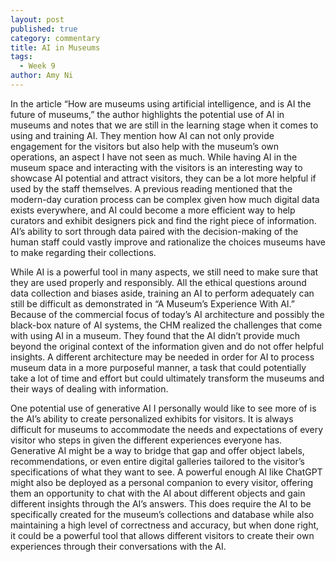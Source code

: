 ```yaml
---
layout: post
published: true
category: commentary
title: AI in Museums
tags:
  - Week 9
author: Amy Ni
---
```

In the article “How are museums using artificial intelligence, and is AI the future of museums,” the author highlights the potential use of AI in museums and notes that we are still in the learning stage when it comes to using and training AI. They mention how AI can not only provide engagement for the visitors but also help with the museum’s own operations, an aspect I have not seen as much. While having AI in the museum space and interacting with the visitors is an interesting way to showcase AI potential and attract visitors, they can be a lot more helpful if used by the staff themselves. A previous reading mentioned that the modern-day curation process can be complex given how much digital data exists everywhere, and AI could become a more efficient way to help curators and exhibit designers pick and find the right piece of information. AI’s ability to sort through data paired with the decision-making of the human staff could vastly improve and rationalize the choices museums have to make regarding their collections.

While AI is a powerful tool in many aspects, we still need to make sure that they are used properly and responsibly. All the ethical questions around data collection and biases aside, training an AI to perform adequately can still be difficult as demonstrated in “A Museum’s Experience With AI.” Because of the commercial focus of today’s AI architecture and possibly the black-box nature of AI systems, the CHM realized the challenges that come with using AI in a museum. They found that the AI didn’t provide much beyond the original context of the information given and do not offer helpful insights. A different architecture may be needed in order for AI to process museum data in a more purposeful manner, a task that could potentially take a lot of time and effort but could ultimately transform the museums and their ways of dealing with information.

One potential use of generative AI I personally would like to see more of is the AI’s ability to create personalized exhibits for visitors. It is always difficult for museums to accommodate the needs and expectations of every visitor who steps in given the different experiences everyone has. Generative AI might be a way to bridge that gap and offer object labels, recommendations, or even entire digital galleries tailored to the visitor’s specifications of what they want to see. A powerful enough AI like ChatGPT might also be deployed as a personal companion to every visitor, offering them an opportunity to chat with the AI about different objects and gain different insights through the AI’s answers. This does require the AI to be specifically created for the museum’s collections and database while also maintaining a high level of correctness and accuracy, but when done right, it could be a powerful tool that allows different visitors to create their own experiences through their conversations with the AI.
